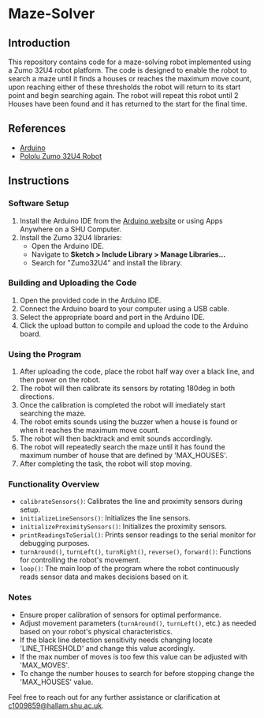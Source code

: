 # Maze-Solver

## Introduction

This repository contains code for a maze-solving robot implemented using a Zumo 32U4 robot platform. The code is designed to enable the robot to search a maze until it finds a houses or reaches the maximum move count, upon reaching either of these thresholds the robot will return to its start point and begin searching again. The robot will repeat this robot until 2 Houses have been found and it has returned to the start for the final time.

## References

- [Arduino](https://www.arduino.cc/)
- [Pololu Zumo 32U4 Robot](https://www.pololu.com/category/170/zumo-32u4-robot)

## Instructions

### Software Setup

1. Install the Arduino IDE from the [Arduino website](https://www.arduino.cc/en/software) or using Apps Anywhere on a SHU Computer.
2. Install the Zumo 32U4 libraries:
   - Open the Arduino IDE.
   - Navigate to **Sketch > Include Library > Manage Libraries...**
   - Search for "Zumo32U4" and install the library.

### Building and Uploading the Code

1. Open the provided code in the Arduino IDE.
2. Connect the Arduino board to your computer using a USB cable.
3. Select the appropriate board and port in the Arduino IDE.
4. Click the upload button to compile and upload the code to the Arduino board.

### Using the Program

1. After uploading the code, place the robot half way over a black line, and then power on the robot.
2. The robot will then calibrate its sensors by rotating 180deg in both directions.
3. Once the calibration is completed the robot will imediately start searching the maze.
4. The robot emits sounds using the buzzer when a house is found or when it reaches the maximum move count.
5. The robot will then backtrack and emit sounds accordingly.
6. The robot will repeatedly search the maze until it has found the maximum number of house that are defined by 'MAX_HOUSES'.
7. After completing the task, the robot will stop moving.

### Functionality Overview

- `calibrateSensors()`: Calibrates the line and proximity sensors during setup.
- `initializeLineSensors()`: Initializes the line sensors.
- `initializeProximitySensors()`: Initializes the proximity sensors.
- `printReadingsToSerial()`: Prints sensor readings to the serial monitor for debugging purposes.
- `turnAround()`, `turnLeft()`, `turnRight()`, `reverse()`, `forward()`: Functions for controlling the robot's movement.
- `loop()`: The main loop of the program where the robot continuously reads sensor data and makes decisions based on it.

### Notes

- Ensure proper calibration of sensors for optimal performance.
- Adjust movement parameters (`turnAround()`, `turnLeft()`, etc.) as needed based on your robot's physical characteristics.
- If the black line detection sensitivity needs changing locate 'LINE_THRESHOLD' and change this value acordingly.
- If the max number of moves is too few this value can be adjusted with 'MAX_MOVES'.
- To change the number houses to search for before stopping change the 'MAX_HOUSES' value.

Feel free to reach out for any further assistance or clarification at c1009859@hallam.shu.ac.uk.
